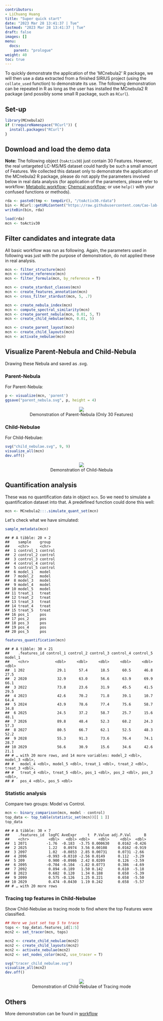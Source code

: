 ```yaml
---
contributors:
- LiChuang Huang
title: "Super quick start"
date: "2023 Mar 28 13:41:37 | Tue"
lastmod: "2023 Mar 28 13:41:37 | Tue"
draft: false
images: []
menu:
  docs:
    parent: "prologue"
weight: 40
toc: true
---
```




To quickly demonstrate the application of the 'MCnebula2' R package, we will
then use a data extracted from a finished SIRIUS project (using the
`collate_used` function) to demonstrate its use. The following demonstration can
be repeated in R as long as the user has installed the MCnebula2 R package (and
possibly some small R package, such as `RCurl`).

## Set-up


```r
library(MCnebula2)
if (!requireNamespace("RCurl")) {
  install.packages("RCurl")
}
```

## Download and load the demo data

**Note:** The following object (`toActiv30`) just contain 30 Features.
However, the real untargeted LC-MS/MS dataset could hardly be such a small
amount of Features. We collected this dataset only to demonstrate the
application of the MCnebula2 R package, please do not apply the parameters
involved below in real data analysis (for application of the parameters, please
refer to workflow: [Metabolic workflow](/docs/workflow/metabolic_workflow/);
[Chemcal workflow](/docs/workflow/chemical_workflow/); or use `help()` with
your confused functions or methods).


```r
rda <- paste0(tmp <- tempdir(), "/toActiv30.rdata")
bin <- RCurl::getURLContent("https://raw.githubusercontent.com/Cao-lab-zcmu/utils_tool/master/inst/extdata/toActiv30.rdata")
writeBin(bin, rda)

load(rda)
mcn <- toActiv30
```

## Filter candidates and integrate data

All basic workflow was run as following.
Again, the parameters used in following was just with the purpose of
demonstration, do not applied these in real analysis.


```r
mcn <- filter_structure(mcn)
mcn <- create_reference(mcn)
mcn <- filter_formula(mcn, by_reference = T)

mcn <- create_stardust_classes(mcn)
mcn <- create_features_annotation(mcn)
mcn <- cross_filter_stardust(mcn, 5, .7)

mcn <- create_nebula_index(mcn)
mcn <- compute_spectral_similarity(mcn)
mcn <- create_parent_nebula(mcn, 0.01, 5, T)
mcn <- create_child_nebulae(mcn, 0.01, 5)

mcn <- create_parent_layout(mcn)
mcn <- create_child_layouts(mcn)
mcn <- activate_nebulae(mcn)
```

## Visualize Parent-Nebula and Child-Nebula

Drawing these Nebula and saved as .svg.

### Parent-Nebula

For Parent-Nebula:


```r
p <- visualize(mcn, 'parent')
ggsave("parent_nebula.svg", p, height = 4)
```

<figure>
<center><img src="/docs/prologue/parent_nebula.svg"></center>
<center><figcaption>Demonstration of Parent-Nebula (Only 30 Features)</figcaption></center>
</figure>

### Child-Nebulae

For Child-Nebulae:


```r
svg("child_nebulae.svg", 9, 9)
visualize_all(mcn)
dev.off()
```

<figure>
<center><img src="/docs/prologue/child_nebulae.svg"></center>
<center><figcaption>Demonstration of Child-Nebula</figcaption></center>
</figure>

## Quantification analysis

These was no quantification data in object `mcn`.
So we need to simulate a quantification dataset into that.
A predefined function could done this well:


```r
mcn <- MCnebula2:::.simulate_quant_set(mcn)
```

Let's check what we have simulated:


```r
sample_metadata(mcn)
```

```
## # A tibble: 20 × 2
##    sample    group  
##    <chr>     <chr>  
##  1 control_1 control
##  2 control_2 control
##  3 control_3 control
##  4 control_4 control
##  5 control_5 control
##  6 model_1   model  
##  7 model_2   model  
##  8 model_3   model  
##  9 model_4   model  
## 10 model_5   model  
## 11 treat_1   treat  
## 12 treat_2   treat  
## 13 treat_3   treat  
## 14 treat_4   treat  
## 15 treat_5   treat  
## 16 pos_1     pos    
## 17 pos_2     pos    
## 18 pos_3     pos    
## 19 pos_4     pos    
## 20 pos_5     pos
```

```r
features_quantification(mcn)
```

```
## # A tibble: 30 × 21
##    .features_id control_1 control_2 control_3 control_4 control_5 model_1
##    <chr>            <dbl>     <dbl>     <dbl>     <dbl>     <dbl>   <dbl>
##  1 202               29.1      57.4      18.5      60.5      46.8    27.5
##  2 2020              32.9      63.0      56.6      63.9      69.9    66.1
##  3 2022              73.8      23.6      31.9      45.5      41.5    29.5
##  4 2023              42.6      70.2      71.8      39.1      10.7    64.4
##  5 2024              43.9      78.6      77.4      75.6      58.7    34.8
##  6 2025              24.5      37.2      58.7      25.7      15.6    48.1
##  7 2026              89.8      48.4      52.3      68.2      24.3    57.3
##  8 2027              80.5      66.7      62.1      52.5      48.3    52.2
##  9 2028              55.3      91.3      73.6      76.4      74.1    28.7
## 10 2029              56.6      30.9      15.6      34.6      42.6    21.1
## # … with 20 more rows, and 14 more variables: model_2 <dbl>, model_3 <dbl>,
## #   model_4 <dbl>, model_5 <dbl>, treat_1 <dbl>, treat_2 <dbl>, treat_3 <dbl>,
## #   treat_4 <dbl>, treat_5 <dbl>, pos_1 <dbl>, pos_2 <dbl>, pos_3 <dbl>,
## #   pos_4 <dbl>, pos_5 <dbl>
```

### Statistic analysis

Compare two groups: Model vs Control.


```r
mcn <- binary_comparison(mcn, model - control)
top_data <- top_table(statistic_set(mcn))[[ 1 ]]
top_data
```


```
## # A tibble: 30 × 7
##    .features_id  logFC AveExpr     t  P.Value adj.P.Val      B
##    <chr>         <dbl>   <dbl> <dbl>    <dbl>     <dbl>  <dbl>
##  1 2071         -1.76  -0.183  -3.75 0.000630    0.0162 -0.426
##  2 2025          1.22   0.0974  3.56 0.00108     0.0162 -0.919
##  3 2097          1.02  -0.0853  2.85 0.00731     0.0731 -2.66 
##  4 2096         -0.993 -0.0310 -2.56 0.0149      0.112  -3.29 
##  5 209           0.900 -0.0986  2.42 0.0209      0.126  -3.59 
##  6 2095         -0.704 -0.104  -1.82 0.0773      0.386  -4.69 
##  7 2092          0.894 -0.189   1.50 0.142       0.610  -5.18 
##  8 2023          0.602  0.120   1.34 0.188       0.658  -5.39 
##  9 2099          0.575 -0.126   1.25 0.221       0.658  -5.50 
## 10 2029          0.474 -0.0430  1.19 0.242       0.658  -5.57 
## # … with 20 more rows
```

### Tracing top features in Child-Nebulae

Show Child-Nebulae as tracing mode to find where the top Features
were classified.


```r
## Here we just set top 5 to trace
tops <- top_data$.features_id[1:5]
mcn2 <- set_tracer(mcn, tops)

mcn2 <- create_child_nebulae(mcn2)
mcn2 <- create_child_layouts(mcn2)
mcn2 <- activate_nebulae(mcn2)
mcn2 <- set_nodes_color(mcn2, use_tracer = T)

svg("tracer_child_nebulae.svg")
visualize_all(mcn2)
dev.off()
```

<figure>
<center><img src="/docs/prologue/tracer_child_nebulae.svg"></center>
<center><figcaption>Demonstration of Child-Nebulae of Tracing mode</figcaption></center>
</figure>

## Others

More demonstration can be found in [workflow](/docs/workflow/)

